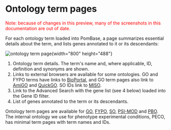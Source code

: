 # Ontology term pages

<div style="color: red">
  Note: because of changes in this preview, many of the screenshots in
  this documentation are out of date.
</div>

For each ontology term loaded into PomBase, a page summarizes essential
details about the term, and lists genes annotated to it or its
descendants:

![ontology term page](assets/ontology_term_page.png){width="800" height="488"}

1.  Ontology term details. The term's name and, where applicable, ID,
    definition and synonyms are shown.
2.  Links to external browsers are available for some ontologies. GO and
    FYPO terms have links to
    [BioPortal](http://bioportal.bioontology.org/), and GO term pages
    also link to [AmiGO](http://amigo.geneontology.org/amigo) and
    [QuickGO](http://www.ebi.ac.uk/QuickGO/). SO IDs link to
    [MISO](http://sequenceontology.org/browser/obob.cgi).
3.  Link to the Advanced Search with the gene list (see 4 below) loaded
    into the Gene ID filter.
4.  List of genes annotated to the term or its descendants.

Ontology term pages are available for [GO](http://geneontology.org/),
[FYPO](/browse-curation/fission-yeast-phenotype-ontology),
[SO](http://sequenceontology.org/),
[PSI-MOD](http://www.psidev.info/MOD) and
[PBO](http://dev.pombase.org/faqs/what-pbo-option-advanced-search). The
internal ontology we use for phenotype experimental conditions, PECO,
has minimal term pages with term names and IDs.
